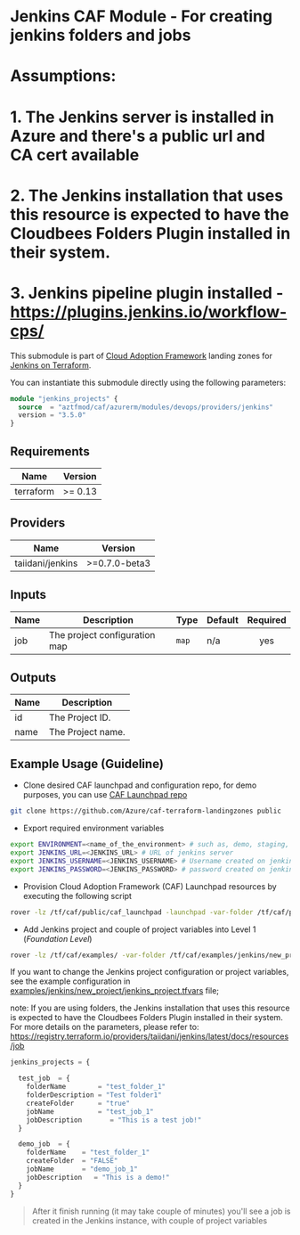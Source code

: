 # Jenkins CAF Module - For creating jenkins folders and jobs
# Assumptions: 
# 1. The Jenkins server is installed in Azure and there's a public url and CA cert available
# 2. The Jenkins installation that uses this resource is expected to have the Cloudbees Folders Plugin installed in their system.
# 3. Jenkins pipeline plugin installed - https://plugins.jenkins.io/workflow-cps/


This submodule is part of [Cloud Adoption Framework](https://github.com/aztfmod/terraform-azurerm-caf) landing zones for [Jenkins on Terraform](https://github.com/taiidani/terraform-provider-jenkins).

You can instantiate this submodule directly using the following parameters:

```terraform
module "jenkins_projects" {
  source  = "aztfmod/caf/azurerm/modules/devops/providers/jenkins"
  version = "3.5.0"
}
```

<!-- BEGINNING OF PRE-COMMIT-TERRAFORM DOCS HOOK -->
## Requirements

| Name | Version |
|------|---------|
| terraform | >= 0.13 |

## Providers

| Name | Version |
|------|---------|
| taiidani/jenkins | >=0.7.0-beta3 |

## Inputs

| Name | Description | Type | Default | Required |
|------|-------------|------|---------|:--------:|
| job | The project configuration map | `map` | n/a | yes |

## Outputs

| Name | Description |
|------|-------------|
| id | The Project ID. |
| name | The Project name. |

<!-- END OF PRE-COMMIT-TERRAFORM DOCS HOOK -->

## Example Usage (Guideline)

- Clone desired CAF launchpad and configuration repo, for demo purposes, you can use [CAF Launchpad repo](https://github.com/Azure/caf-terraform-landingzones)

```bash
git clone https://github.com/Azure/caf-terraform-landingzones public
```

- Export required environment variables

```bash
export ENVIRONMENT=<name_of_the_environment> # such as, demo, staging, production, etc.
export JENKINS_URL=<JENKINS_URL> # URL of jenkins server
export JENKINS_USERNAME=<JENKINS_USERNAME> # Username created on jenkins server
export JENKINS_PASSWORD=<JENKINS_PASSWORD> # password created on jenkins server
```

- Provision Cloud Adoption Framework (CAF) Launchpad resources by executing the following script

```bash
rover -lz /tf/caf/public/caf_launchpad -launchpad -var-folder /tf/caf/public/caf_launchpad/scenario/100 -parallelism 30 -level level0 -env ${ENVIRONMENT} -a apply
```

- Add Jenkins project and couple of project variables into Level 1 (_Foundation Level_)

```bash
rover -lz /tf/caf/examples/ -var-folder /tf/caf/examples/jenkins/new_project/ -level level1 -env ${ENVIRONMENT} -a apply
```

If you want to change the Jenkins project configuration or project variables, see the example configuration in [examples/jenkins/new_project/jenkins_project.tfvars](./examples/jenkins/new_project/jenkins_project.tfvars) file;

note: If you are using folders, the Jenkins installation that uses this resource is expected to have the Cloudbees Folders Plugin installed in their system.
For more details on the parameters, please refer to: https://registry.terraform.io/providers/taiidani/jenkins/latest/docs/resources/job

```terraform
jenkins_projects = {

  test_job  = {
    folderName        = "test_folder_1"
    folderDescription = "Test folder1"
    createFolder      = "true"
    jobName           = "test_job_1"
    jobDescription       = "This is a test job!"
  }

  demo_job  = {
    folderName    = "test_folder_1"
    createFolder  = "FALSE"
    jobName       = "demo_job_1"
    jobDescription   = "This is a demo!"
  }
}
```

> After it finish running (it may take couple of minutes) you'll see a job is created in the Jenkins instance, with couple of project variables
